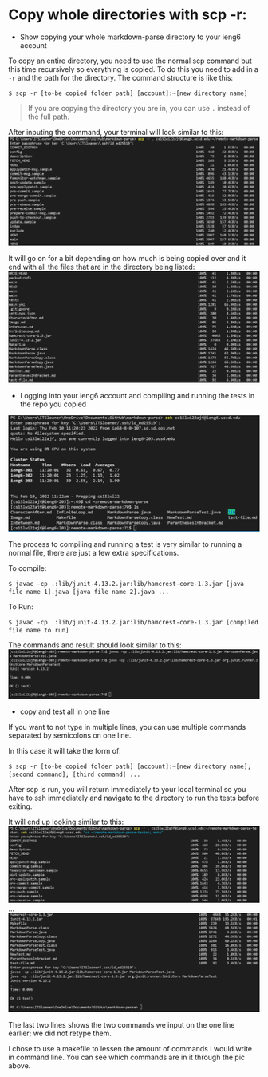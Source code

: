 # Copy whole directories with scp -r:

* Show copying your whole markdown-parse directory to your ieng6 account

To copy an entire directory, you need to use the normal scp command but this time recursively so everything is copied. To do this you need to add in a ```-r``` and the path for the directory. The command structure is like this:

```
$ scp -r [to-be copied folder path] [account]:~[new directory name]
```
> If you are copying the directory you are in, you can use ```.``` instead of the full path.

After inputing the command, your terminal will look similar to this:
![Image](CSE-Lab3-screenshot1-part1.png)

It will go on for a bit depending on how much is being copied over and it end with all the files that are in the directory being listed:
![Image](CSE-Lab3-screenshot1-part2.png)

* Logging into your ieng6 account and compiling and running the tests in the repo you copied

![Image](CSE-Lab3-screenshot2.png)

The process to compiling and running a test is very similar to running a normal file, there are just a few extra specifications.

To compile:
```
$ javac -cp .:lib/junit-4.13.2.jar:lib/hamcrest-core-1.3.jar [java file name 1].java [java file name 2].java ...
```

To Run:
```
$ javac -cp .:lib/junit-4.13.2.jar:lib/hamcrest-core-1.3.jar [compiled file name to run]
```

The commands and result should look similar to this:
![Image](CSE-Lab3-screenshot3.png)



* copy and test all in one line

If you want to not type in multiple lines, you can use multiple commands separated by semicolons on one line.

In this case it will take the form of: 
```
$ scp -r [to-be copied folder path] [account]:~[new directory name]; [second command]; [third command] ... 
```

After scp is run, you will return immediately to your local terminal so you have to ssh immediately and navigate to the directory to run the tests before exiting.

It will end up looking similar to this:
![Image](scpFinal.png)
...
![Image](sshThing.png)

The last two lines shows the two commands we input on the one line earlier; we did not retype them.

I chose to use a makefile to lessen the amount of commands I would write in command line. You can see which commands are in it through the pic above.